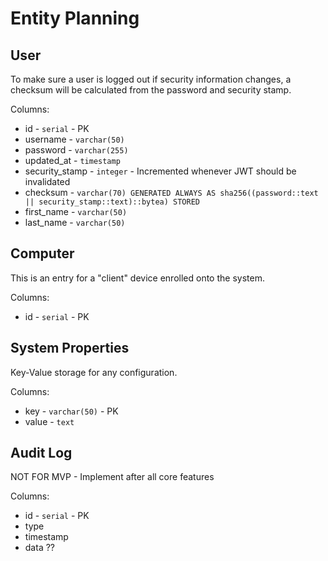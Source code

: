 # Entity Planning

## User

To make sure a user is logged out if security information changes, a checksum will be calculated from the password and security stamp.

Columns:
- id - `serial` - PK
- username - `varchar(50)`
- password - `varchar(255)`
- updated_at - `timestamp`
- security_stamp - `integer` - Incremented whenever JWT should be invalidated
- checksum - `varchar(70) GENERATED ALWAYS AS sha256((password::text || security_stamp::text)::bytea) STORED` 
- first_name - `varchar(50)`
- last_name - `varchar(50)`

## Computer

This is an entry for a "client" device enrolled onto the system.

Columns:
- id - `serial` - PK


## System Properties

Key-Value storage for any configuration. 

Columns:
- key - `varchar(50)` - PK
- value - `text`



## Audit Log

NOT FOR MVP - Implement after all core features

Columns:
- id - `serial` - PK
- type
- timestamp
- data ??